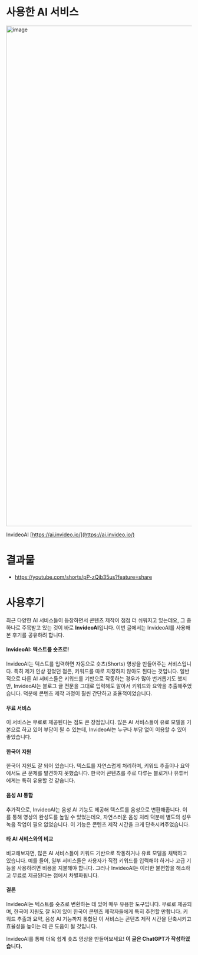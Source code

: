 # 사용한 AI 서비스

<img width="1356" alt="image" src="https://github.com/sipe-team/2-2_Al-Jal-Ddak/assets/79236624/4c5ee733-9350-4f15-a610-2ea13e211de6">

InvideoAI [https://ai.invideo.io/](https://ai.invideo.io/)

# 결과물

- https://youtube.com/shorts/pP-zQib35us?feature=share

# 사용후기

최근 다양한 AI 서비스들이 등장하면서 콘텐츠 제작이 점점 더 쉬워지고 있는데요, 그 중 하나로 주목받고 있는 것이 바로 **InvideoAI**입니다. 이번 글에서는 InvideoAI를 사용해 본 후기를 공유하려 합니다.

#### InvideoAI: 텍스트를 숏츠로!

InvideoAI는 텍스트를 입력하면 자동으로 숏츠(Shorts) 영상을 만들어주는 서비스입니다. 특히 제가 인상 깊었던 점은, 키워드를 따로 지정하지 않아도 된다는 것입니다. 일반적으로 다른 AI 서비스들은 키워드를 기반으로 작동하는 경우가 많아 번거롭기도 했지만, InvideoAI는 블로그 글 전문을 그대로 입력해도 알아서 키워드와 요약을 추출해주었습니다. 덕분에 콘텐츠 제작 과정이 훨씬 간단하고 효율적이었습니다.

#### 무료 서비스

이 서비스는 무료로 제공된다는 점도 큰 장점입니다. 많은 AI 서비스들이 유료 모델을 기본으로 하고 있어 부담이 될 수 있는데, InvideoAI는 누구나 부담 없이 이용할 수 있어 좋았습니다.

#### 한국어 지원

한국어 지원도 잘 되어 있습니다. 텍스트를 자연스럽게 처리하며, 키워드 추출이나 요약에서도 큰 문제를 발견하지 못했습니다. 한국어 콘텐츠를 주로 다루는 블로거나 유튜버에게는 특히 유용할 것 같습니다.

#### 음성 AI 통합

추가적으로, InvideoAI는 음성 AI 기능도 제공해 텍스트를 음성으로 변환해줍니다. 이를 통해 영상의 완성도를 높일 수 있었는데요, 자연스러운 음성 처리 덕분에 별도의 성우 녹음 작업이 필요 없었습니다. 이 기능은 콘텐츠 제작 시간을 크게 단축시켜주었습니다.

#### 타 AI 서비스와의 비교

비교해보자면, 많은 AI 서비스들이 키워드 기반으로 작동하거나 유료 모델을 채택하고 있습니다. 예를 들어, 일부 서비스들은 사용자가 직접 키워드를 입력해야 하거나 고급 기능을 사용하려면 비용을 지불해야 합니다. 그러나 InvideoAI는 이러한 불편함을 해소하고 무료로 제공된다는 점에서 차별화됩니다.

#### 결론

InvideoAI는 텍스트를 숏츠로 변환하는 데 있어 매우 유용한 도구입니다. 무료로 제공되며, 한국어 지원도 잘 되어 있어 한국어 콘텐츠 제작자들에게 특히 추천할 만합니다. 키워드 추출과 요약, 음성 AI 기능까지 통합된 이 서비스는 콘텐츠 제작 시간을 단축시키고 효율성을 높이는 데 큰 도움이 될 것입니다.

InvideoAI를 통해 더욱 쉽게 숏츠 영상을 만들어보세요!
**이 글은 ChatGPT가 작성하였습니다.**
